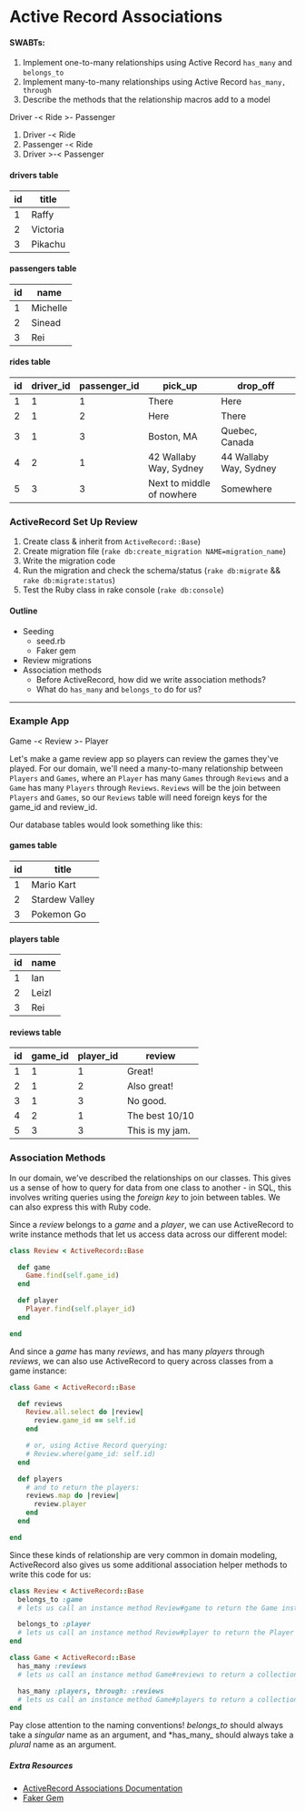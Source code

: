 # Active Record Associations

#### SWABTs:
1. Implement one-to-many relationships using Active Record `has_many` and `belongs_to`
2. Implement many-to-many relationships using Active Record `has_many, through`
3. Describe the methods that the relationship macros add to a model



Driver -< Ride >- Passenger

1. Driver -< Ride
2. Passenger -< Ride
3. Driver >-< Passenger

#### drivers table
| id  | title    |
| --- | -------- |
| 1   | Raffy    |
| 2   | Victoria |
| 3   | Pikachu  |

#### passengers table
| id  | name     |
| --- | -------- |
| 1   | Michelle |
| 2   | Sinead   |
| 3   | Rei      |

#### rides table
| id  | driver_id | passenger_id | pick_up                   | drop_off               |
| --- | --------- | ------------ | ------------------------- | ---------------------- |
| 1   | 1         | 1            | There                     | Here                   |
| 2   | 1         | 2            | Here                      | There                  |
| 3   | 1         | 3            | Boston, MA                | Quebec, Canada         |
| 4   | 2         | 1            | 42 Wallaby Way, Sydney    | 44 Wallaby Way, Sydney |
| 5   | 3         | 3            | Next to middle of nowhere | Somewhere              |




### ActiveRecord Set Up Review
1. Create class & inherit from `ActiveRecord::Base`)
2. Create migration file (`rake db:create_migration NAME=migration_name`)
3. Write the migration code
4. Run the migration and check the schema/status (`rake db:migrate` && `rake db:migrate:status`)
5. Test the Ruby class in rake console (`rake db:console`)

#### Outline
- Seeding
    - seed.rb
    - Faker gem
- Review migrations
- Association methods
    - Before ActiveRecord, how did we write association methods?
    - What do `has_many` and `belongs_to` do for us?


_____________


### Example App


Game -< Review >- Player


Let's make a game review app so players can review the games they've played. For our domain, we'll need a many-to-many relationship between `Players` and `Games`, where an `Player` has many `Games` through `Reviews` and a `Game` has many `Players` through `Reviews`. `Reviews` will be the join between `Players` and `Games`, so our `Reviews` table will need foreign keys for the game_id and review_id.

Our database tables would look something like this:

#### games table
| id  | title          |
| --- | -------------- |
| 1   | Mario Kart     |
| 2   | Stardew Valley |
| 3   | Pokemon Go     |

#### players table
| id  | name  |
| --- | ----- |
| 1   | Ian   |
| 2   | Leizl |
| 3   | Rei   |

#### reviews table
| id  | game_id | player_id | review          |
| --- | ------- | --------- | --------------- |
| 1   | 1       | 1         | Great!          |
| 2   | 1       | 2         | Also great!     |
| 3   | 1       | 3         | No good.        |
| 4   | 2       | 1         | The best 10/10  |
| 5   | 3       | 3         | This is my jam. |

### Association Methods

In our domain, we've described the relationships on our classes. This gives us a sense of how to query for data from one class to another - in SQL, this involves writing queries using the _foreign key_ to join between tables. We can also express this with Ruby code.

Since a _review_ belongs to a _game_ and a _player_, we can use ActiveRecord to write instance methods that let us access data across our different model:

```rb
class Review < ActiveRecord::Base

  def game
    Game.find(self.game_id)
  end

  def player
    Player.find(self.player_id)
  end

end
```

And since a _game_ has many _reviews_, and has many _players_ through _reviews_, we can also use ActiveRecord to query across classes from a game instance:

```rb
class Game < ActiveRecord::Base

  def reviews
    Review.all.select do |review|
      review.game_id == self.id
    end

    # or, using Active Record querying:
    # Review.where(game_id: self.id)
  end

  def players
    # and to return the players:
    reviews.map do |review|
      review.player
    end
  end

end
```

Since these kinds of relationship are very common in domain modeling, ActiveRecord also gives us some additional association helper methods to write this code for us:

```rb
class Review < ActiveRecord::Base
  belongs_to :game
  # lets us call an instance method Review#game to return the Game instance

  belongs_to :player
  # lets us call an instance method Review#player to return the Player instance
end
```

```rb
class Game < ActiveRecord::Base
  has_many :reviews
  # lets us call an instance method Game#reviews to return a collection of Review instances

  has_many :players, through: :reviews
  # lets us call an instance method Game#players to return a collection of Player instances
end
```

Pay close attention to the naming conventions! *belongs_to* should always take a _singular_ name as an argument, and *has_many_ should always take a _plural_ name as an argument.




##### Extra Resources
- [ActiveRecord Associations Documentation](https://guides.rubyonrails.org/association_basics.html)
- [Faker Gem](https://github.com/faker-ruby/faker)